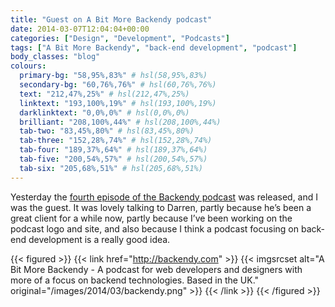 ```yaml
---
title: "Guest on A Bit More Backendy podcast" 
date: 2014-03-07T12:04:04+00:00
categories: ["Design", "Development", "Podcasts"]
tags: ["A Bit More Backendy", "back-end development", "podcast"]
body_classes: "blog"
colours:
  primary-bg: "58,95%,83%" # hsl(58,95%,83%)
  secondary-bg: "60,76%,76%" # hsl(60,76%,76%)
  text: "212,47%,25%" # hsl(212,47%,25%)
  linktext: "193,100%,19%" # hsl(193,100%,19%)
  darklinktext: "0,0%,0%" # hsl(0,0%,0%)
  brilliant: "208,100%,44%" # hsl(208,100%,44%)
  tab-two: "83,45%,80%" # hsl(83,45%,80%)
  tab-three: "152,28%,74%" # hsl(152,28%,74%)
  tab-four: "189,37%,64%" # hsl(189,37%,64%)
  tab-five: "200,54%,57%" # hsl(200,54%,57%)
  tab-six: "205,68%,51%" # hsl(205,68%,51%)
---
```


Yesterday the [fourth episode of the Backendy podcast](http://backendy.com/2014/03/4-laura-kalbag/) was released, and I was the guest. It was lovely talking to Darren, partly because he’s been a great client for a while now, partly because I’ve been working on the podcast logo and site, and also because I think a podcast focusing on back-end development is a really good idea.

{{< figured >}}
  {{< link href="http://backendy.com" >}}
  	{{< imgsrcset alt="A Bit More Backendy - A podcast for web developers and designers with more of a focus on backend technologies. Based in the UK." original="/images/2014/03/backendy.png" >}}
  {{< /link >}}
{{< /figured >}}

	